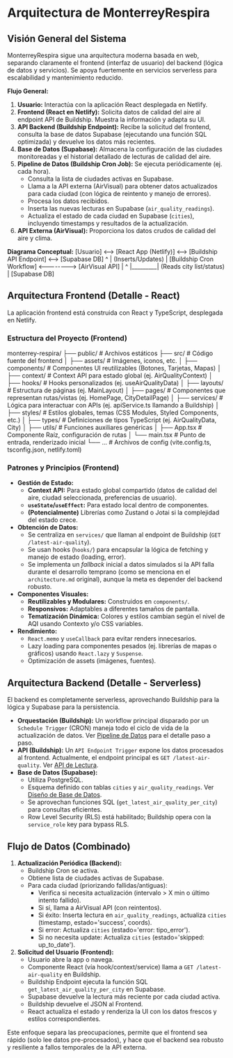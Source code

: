 # Arquitectura de MonterreyRespira

## Visión General del Sistema

MonterreyRespira sigue una arquitectura moderna basada en web, separando claramente el frontend (interfaz de usuario) del backend (lógica de datos y servicios). Se apoya fuertemente en servicios serverless para escalabilidad y mantenimiento reducido.

**Flujo General:**

1.  **Usuario:** Interactúa con la aplicación React desplegada en Netlify.
2.  **Frontend (React en Netlify):** Solicita datos de calidad del aire al endpoint API de Buildship. Muestra la información y adapta su UI.
3.  **API Backend (Buildship Endpoint):** Recibe la solicitud del frontend, consulta la base de datos Supabase (ejecutando una función SQL optimizada) y devuelve los datos más recientes.
4.  **Base de Datos (Supabase):** Almacena la configuración de las ciudades monitoreadas y el historial detallado de lecturas de calidad del aire.
5.  **Pipeline de Datos (Buildship Cron Job):** Se ejecuta periódicamente (ej. cada hora).
    *   Consulta la lista de ciudades activas en Supabase.
    *   Llama a la API externa (AirVisual) para obtener datos actualizados para cada ciudad (con lógica de reintento y manejo de errores).
    *   Procesa los datos recibidos.
    *   Inserta las nuevas lecturas en Supabase (`air_quality_readings`).
    *   Actualiza el estado de cada ciudad en Supabase (`cities`), incluyendo timestamps y resultados de la actualización.
6.  **API Externa (AirVisual):** Proporciona los datos crudos de calidad del aire y clima.

**Diagrama Conceptual:**
[Usuario] <--> [React App (Netlify)] <--> [Buildship API Endpoint] <--> [Supabase DB]
^
| (Inserts/Updates)
|
[Buildship Cron Workflow] <--------> [AirVisual API]
| ^
|_________| (Reads city list/status)
|
[Supabase DB]   


## Arquitectura Frontend (Detalle - React)

La aplicación frontend está construida con React y TypeScript, desplegada en Netlify.

### Estructura del Proyecto (Frontend)

monterrey-respira/
├── public/ # Archivos estáticos
├── src/ # Código fuente del frontend
│ ├── assets/ # Imágenes, iconos, etc.
│ ├── components/ # Componentes UI reutilizables (Botones, Tarjetas, Mapas)
│ ├── context/ # Context API para estado global (ej. AirQualityContext)
│ ├── hooks/ # Hooks personalizados (ej. useAirQualityData)
│ ├── layouts/ # Estructura de páginas (ej. MainLayout)
│ ├── pages/ # Componentes que representan rutas/vistas (ej. HomePage, CityDetailPage)
│ ├── services/ # Lógica para interactuar con APIs (ej. apiService.ts llamando a Buildship)
│ ├── styles/ # Estilos globales, temas (CSS Modules, Styled Components, etc.)
│ ├── types/ # Definiciones de tipos TypeScript (ej. AirQualityData, City)
│ ├── utils/ # Funciones auxiliares genéricas
│ ├── App.tsx # Componente Raíz, configuración de rutas
│ └── main.tsx # Punto de entrada, renderizado inicial
└── ... # Archivos de config (vite.config.ts, tsconfig.json, netlify.toml)


### Patrones y Principios (Frontend)

*   **Gestión de Estado:**
    *   **Context API:** Para estado global compartido (datos de calidad del aire, ciudad seleccionada, preferencias de usuario).
    *   **`useState`/`useEffect`:** Para estado local dentro de componentes.
    *   **(Potencialmente)** Librerías como Zustand o Jotai si la complejidad del estado crece.
*   **Obtención de Datos:**
    *   Se centraliza en `services/` que llaman al endpoint de Buildship (`GET /latest-air-quality`).
    *   Se usan hooks (`hooks/`) para encapsular la lógica de fetching y manejo de estado (loading, error).
    *   Se implementa un *fallback* inicial a datos simulados si la API falla durante el desarrollo temprano (como se menciona en el `architecture.md` original), aunque la meta es depender del backend robusto.
*   **Componentes Visuales:**
    *   **Reutilizables y Modulares:** Construidos en `components/`.
    *   **Responsivos:** Adaptables a diferentes tamaños de pantalla.
    *   **Tematización Dinámica:** Colores y estilos cambian según el nivel de AQI usando Contexto y/o CSS variables.
*   **Rendimiento:**
    *   `React.memo` y `useCallback` para evitar renders innecesarios.
    *   Lazy loading para componentes pesados (ej. librerías de mapas o gráficos) usando `React.lazy` y `Suspense`.
    *   Optimización de assets (imágenes, fuentes).

## Arquitectura Backend (Detalle - Serverless)

El backend es completamente serverless, aprovechando Buildship para la lógica y Supabase para la persistencia.

*   **Orquestación (Buildship):** Un workflow principal disparado por un `Schedule Trigger` (CRON) maneja todo el ciclo de vida de la actualización de datos. Ver [Pipeline de Datos](./data-pipeline.md) para el detalle paso a paso.
*   **API (Buildship):** Un `API Endpoint Trigger` expone los datos procesados al frontend. Actualmente, el endpoint principal es `GET /latest-air-quality`. Ver [API de Lectura](./data-pipeline.md#5-api-de-lectura-para-frontend-get-latest-air-quality).
*   **Base de Datos (Supabase):**
    *   Utiliza PostgreSQL.
    *   Esquema definido con tablas `cities` y `air_quality_readings`. Ver [Diseño de Base de Datos](./data-pipeline.md#3-diseño-de-base-de-datos-supabase).
    *   Se aprovechan funciones SQL (`get_latest_air_quality_per_city`) para consultas eficientes.
    *   Row Level Security (RLS) está habilitado; Buildship opera con la `service_role` key para bypass RLS.

## Flujo de Datos (Combinado)

1.  **Actualización Periódica (Backend):**
    *   Buildship Cron se activa.
    *   Obtiene lista de ciudades activas de Supabase.
    *   Para cada ciudad (priorizando fallidas/antiguas):
        *   Verifica si necesita actualización (intervalo > X min o último intento fallido).
        *   Si sí, llama a AirVisual API (con reintentos).
        *   Si éxito: Inserta lectura en `air_quality_readings`, actualiza `cities` (timestamp, estado='success', coords).
        *   Si error: Actualiza `cities` (estado='error: tipo_error').
        *   Si no necesita update: Actualiza `cities` (estado='skipped: up_to_date').
2.  **Solicitud del Usuario (Frontend):**
    *   Usuario abre la app o navega.
    *   Componente React (vía hook/context/service) llama a `GET /latest-air-quality` en Buildship.
    *   Buildship Endpoint ejecuta la función SQL `get_latest_air_quality_per_city` en Supabase.
    *   Supabase devuelve la lectura más reciente por cada ciudad activa.
    *   Buildship devuelve el JSON al Frontend.
    *   React actualiza el estado y renderiza la UI con los datos frescos y estilos correspondientes.

Este enfoque separa las preocupaciones, permite que el frontend sea rápido (solo lee datos pre-procesados), y hace que el backend sea robusto y resiliente a fallos temporales de la API externa.